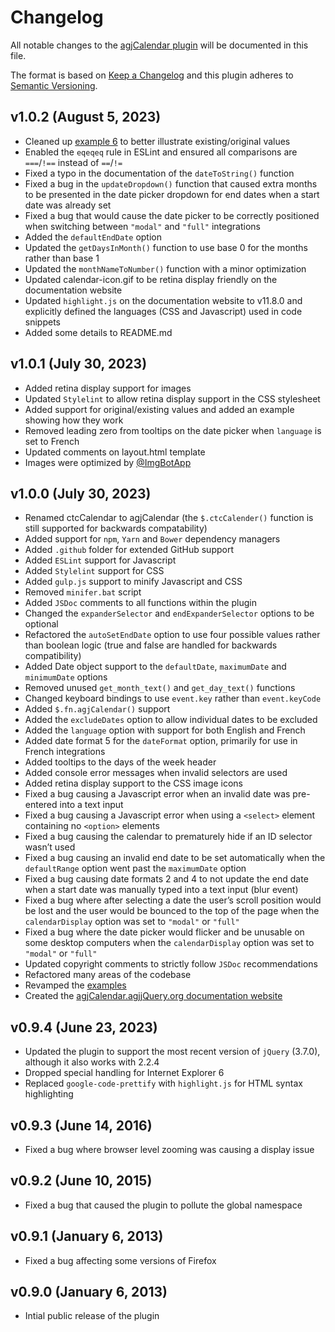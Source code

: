 # Changelog

All notable changes to the [agjCalendar plugin](https://github.com/andrewgjohnson/agjCalendar) will be documented in this file.

The format is based on [Keep a Changelog](http://keepachangelog.com/) and this plugin adheres to [Semantic Versioning](http://semver.org/).

## v1.0.2 (August 5, 2023)
 * Cleaned up [example 6](https://github.com/andrewgjohnson/agjCalendar/blob/master/examples/example6-existing-values.js) to better illustrate existing/original values
 * Enabled the `eqeqeq` rule in ESLint and ensured all comparisons are `===`/`!==` instead of `==`/`!=`
 * Fixed a typo in the documentation of the `dateToString()` function
 * Fixed a bug in the `updateDropdown()` function that caused extra months to be presented in the date picker dropdown for end dates when a start date was already set
 * Fixed a bug that would cause the date picker to be correctly positioned when switching between `"modal"` and `"full"` integrations
 * Added the `defaultEndDate` option
 * Updated the `getDaysInMonth()` function to use base 0 for the months rather than base 1
 * Updated the `monthNameToNumber()` function with a minor optimization
 * Updated calendar-icon.gif to be retina display friendly on the documentation website
 * Updated `highlight.js` on the documentation website to v11.8.0 and explicitly defined the languages (CSS and Javascript) used in code snippets
 * Added some details to README.md

## v1.0.1 (July 30, 2023)
 * Added retina display support for images
 * Updated `Stylelint` to allow retina display support in the CSS stylesheet
 * Added support for original/existing values and added an example showing how they work
 * Removed leading zero from tooltips on the date picker when `language` is set to French
 * Updated comments on layout.html template
 * Images were optimized by [@ImgBotApp](https://github.com/ImgBotApp)

## v1.0.0 (July 30, 2023)
 * Renamed ctcCalendar to agjCalendar (the `$.ctcCalender()` function is still supported for backwards compatability)
 * Added support for `npm`, `Yarn` and `Bower` dependency managers
 * Added `.github` folder for extended GitHub support
 * Added `ESLint` support for Javascript
 * Added `Stylelint` support for CSS
 * Added `gulp.js` support to minify Javascript and CSS 
 * Removed `minifer.bat` script
 * Added `JSDoc` comments to all functions within the plugin
 * Changed the `expanderSelector` and `endExpanderSelector` options to be optional
 * Refactored the `autoSetEndDate` option to use four possible values rather than boolean logic (true and false are handled for backwards compatibility)
 * Added Date object support to the `defaultDate`, `maximumDate` and `minimumDate` options
 * Removed unused `get_month_text()` and `get_day_text()` functions
 * Changed keyboard bindings to use `event.key` rather than `event.keyCode`
 * Added `$.fn.agjCalendar()` support
 * Added the `excludeDates` option to allow individual dates to be excluded
 * Added the `language` option with support for both English and French
 * Added date format 5 for the `dateFormat` option, primarily for use in French integrations
 * Added tooltips to the days of the week header
 * Added console error messages when invalid selectors are used
 * Added retina display support to the CSS image icons
 * Fixed a bug causing a Javascript error when an invalid date was pre-entered into a text input
 * Fixed a bug causing a Javascript error when using a `<select>` element containing no `<option>` elements
 * Fixed a bug causing the calendar to prematurely hide if an ID selector wasn’t used
 * Fixed a bug causing an invalid end date to be set automatically when the `defaultRange` option went past the `maximumDate` option
 * Fixed a bug causing date formats 2 and 4 to not update the end date when a start date was manually typed into a text input (blur event)
 * Fixed a bug where after selecting a date the user’s scroll position would be lost and the user would be bounced to the top of the page when the `calendarDisplay` option was set to `"modal"` or `"full"`
 * Fixed a bug where the date picker would flicker and be unusable on some desktop computers when the `calendarDisplay` option was set to `"modal"` or `"full"`
 * Updated copyright comments to strictly follow `JSDoc` recommendations
 * Refactored many areas of the codebase
 * Revamped the [examples](https://github.com/andrewgjohnson/agjCalendar/tree/master/examples)
 * Created the [agjCalendar.agjjQuery.org documentation website](https://agjcalendar.agjjquery.org/)

## v0.9.4 (June 23, 2023)
 * Updated the plugin to support the most recent version of `jQuery` (3.7.0), although it also works with 2.2.4
 * Dropped special handling for Internet Explorer 6
 * Replaced `google-code-prettify` with `highlight.js` for HTML syntax highlighting

## v0.9.3 (June 14, 2016)
 * Fixed a bug where browser level zooming was causing a display issue

## v0.9.2 (June 10, 2015)
 * Fixed a bug that caused the plugin to pollute the global namespace

## v0.9.1 (January 6, 2013)
 * Fixed a bug affecting some versions of Firefox

## v0.9.0 (January 6, 2013)
 * Intial public release of the plugin
